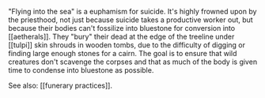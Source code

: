 "Flying into the sea" is a euphamism for suicide. It's highly frowned upon by the priesthood, not just because suicide takes a productive worker out, but because their bodies can't fossilize into bluestone for conversion into [[aetherals]]. They "bury" their dead at the edge of the treeline under [[tulpi]] skin shrouds in wooden tombs, due to the difficulty of digging or finding large enough stones for a cairn. The goal is to ensure that wild creatures don't scavenge the corpses and that as much of the body is given time to condense into bluestone as possible. 

See also: [[funerary practices]].
